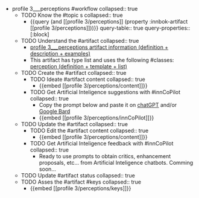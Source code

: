 
- profile 3___perceptions #workflow
   collapsed:: true
  - TODO Know the #topic s
    collapsed:: true
    - {{query (and [[profile 3/perceptions]] (property :innbok-artifact [[profile 3/perceptions]]))}}
      query-table:: true
      query-properties:: [:block]
  - TODO Understand the #artifact
    collapsed:: true
    - [profile 3___perceptions artifact information (definition + description + examples)](https://go.innbok.com/#/page/innBoK%2Fprofile-%28id%29%2Fperceptions%2Finfo)
    - This artifact has type list and uses the following #classes: [perception (definition + template + list)](https://go.innbok.com/#/page/innBoK%2Fclass%2Fperception)
  - TODO Create the #artifact
     collapsed:: true
    - TODO Ideate #artifact content
      collapsed:: true
      - {{embed [[profile 3/perceptions/content]]}}
    - TODO Get Artificial Inteligence suggestions with #innCoPilot
      collapsed:: true
      - Copy the prompt below and paste it on [chatGPT](https://chat.openai.com) and/or [Google Bard](https://bard.google.com/chat)
      - {{embed [[profile 3/perceptions/innCoPilot]]}}
  - TODO Update the #artifact
    collapsed:: true
    - TODO Edit the #artifact content
     collapsed:: true
      - {{embed [[profile 3/perceptions/content]]}}
    - TODO Get Artificial Inteligence feedback with #innCoPilot
      collapsed:: true
      - Ready to use prompts to obtain critics, enhancement proposals, etc... from Artificial Inteligence chatbots. Comming soon...
  - TODO Update #artifact status
    collapsed:: true
  - TODO Asses the #artifact #keys
    collapsed:: true
    - {{embed [[profile 3/perceptions/keys]]}}



